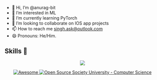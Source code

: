 - 👋 Hi, I’m @anurag-bit
- 👀 I’m interested in ML
- 🌱 I’m currently learning PyTorch
- 💞️ I’m looking to collaborate on IOS app projects
- 📫 How to reach me singh.ask@outlook.com
- 😄 Pronouns: He/Him.
## Skills 🚀

<p align="center">
  <a href="https://skillicons.dev">
    <img src="https://skillicons.dev/icons?i=pytorch,python,ts,solidity,nodejs,tailwindcss,react,nextjs,figma,vscode,git,dart" />
  </a>
</p>
<p align="center">
  <a href="https://github.com/sindresorhus/awesome">
    <img alt="Awesome" src="https://cdn.rawgit.com/sindresorhus/awesome/d7305f38d29fed78fa85652e3a63e154dd8e8829/media/badge.svg">
  </a>
  <a href="https://github.com/ossu/computer-science">
	<img alt="Open Source Society University - Computer Science" src="https://img.shields.io/badge/OSSU-computer--science-blue.svg">
  </a>
</p>

 





<!---
anurag-bit/anurag-bit is a ✨ special ✨ repository because its `README.md` (this file) appears on your GitHub profile.
You can click the Preview link to take a look at your changes.
--->
